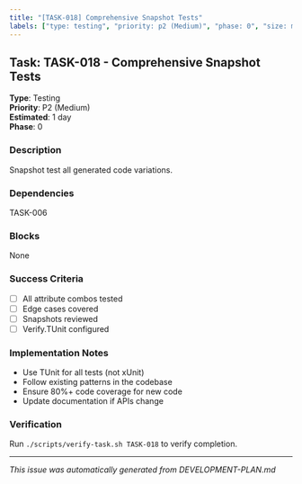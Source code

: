 ```yaml
---
title: "[TASK-018] Comprehensive Snapshot Tests"
labels: ["type: testing", "priority: p2 (Medium)", "phase: 0", "size: medium"]
---
```


## Task: TASK-018 - Comprehensive Snapshot Tests

**Type**: Testing  
**Priority**: P2 (Medium)  
**Estimated**: 1 day  
**Phase**: 0

### Description
Snapshot test all generated code variations.

### Dependencies
TASK-006

### Blocks
None

### Success Criteria
- [ ] All attribute combos tested
- [ ] Edge cases covered
- [ ] Snapshots reviewed
- [ ] Verify.TUnit configured

### Implementation Notes
- Use TUnit for all tests (not xUnit)
- Follow existing patterns in the codebase
- Ensure 80%+ code coverage for new code
- Update documentation if APIs change

### Verification
Run `./scripts/verify-task.sh TASK-018` to verify completion.

---
_This issue was automatically generated from DEVELOPMENT-PLAN.md_
